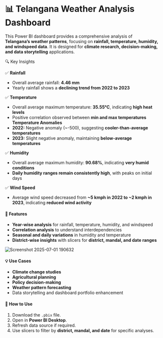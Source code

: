 

# 📊 Telangana Weather Analysis Dashboard

This Power BI dashboard provides a comprehensive analysis of **Telangana’s weather patterns**, focusing on **rainfall, temperature, humidity, and windspeed data**. It is designed for **climate research, decision-making, and data storytelling** applications.

🔍 Key Insights

✅ **Rainfall**

* Overall average rainfall: **4.46 mm**
* Yearly rainfall shows a **declining trend from 2022 to 2023**

✅ **Temperature**

* Overall average maximum temperature: **35.55°C**, indicating **high heat levels**
* Positive correlation observed between **min and max temperatures**
 **Temperature Anomalies**
* **2022:** Negative anomaly (\~-500), suggesting **cooler-than-average temperatures**
* **2023:** Slight negative anomaly, maintaining **below-average temperatures**

✅ **Humidity**

* Overall average maximum humidity: **90.68%**, indicating **very humid conditions**
* **Daily humidity ranges remain consistently high**, with peaks on initial days

✅ **Wind Speed**

* Average wind speed decreased from **\~5 kmph in 2022 to \~2 kmph in 2023**, indicating **reduced wind activity**

#### **📁 Features**

* **Year-wise analysis** for rainfall, temperature, humidity, and windspeed
* **Correlation analysis** to understand interdependencies
* **Seasonal and daily variations** in humidity and temperature
* **District-wise insights** with slicers for **district, mandal, and date ranges**

![Screenshot 2025-07-01 190632](https://github.com/user-attachments/assets/acc65051-d365-4f72-a463-e2f8db4c2789)



#### **💡 Use Cases**

* **Climate change studies**
* **Agricultural planning**
* **Policy decision-making**
* **Weather pattern forecasting**
* Data storytelling and dashboard portfolio enhancement


#### **🚀 How to Use**

1. Download the `.pbix` file.
2. Open in **Power BI Desktop**.
3. Refresh data source if required.
4. Use slicers to filter by **district, mandal, and date** for specific analyses.

